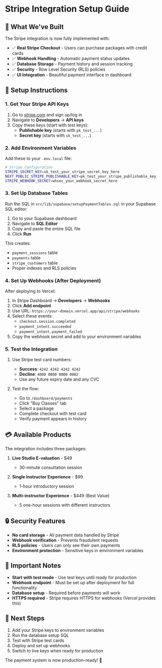 # Stripe Integration Setup Guide

## 🚀 What We've Built

The Stripe integration is now fully implemented with:

- ✅ **Real Stripe Checkout** - Users can purchase packages with credit cards
- ✅ **Webhook Handling** - Automatic payment status updates
- ✅ **Database Storage** - Payment history and session tracking
- ✅ **Security** - Row Level Security (RLS) policies
- ✅ **UI Integration** - Beautiful payment interface in dashboard

## 🔧 Setup Instructions

### 1. **Get Your Stripe API Keys**

1. Go to [stripe.com](https://stripe.com) and sign up/log in
2. Navigate to **Developers** → **API keys**
3. Copy these keys (start with test keys):
   - **Publishable key** (starts with `pk_test_...`)
   - **Secret key** (starts with `sk_test_...`)

### 2. **Add Environment Variables**

Add these to your `.env.local` file:

```bash
# Stripe Configuration
STRIPE_SECRET_KEY=sk_test_your_stripe_secret_key_here
NEXT_PUBLIC_STRIPE_PUBLISHABLE_KEY=pk_test_your_stripe_publishable_key_here
STRIPE_WEBHOOK_SECRET=whsec_your_webhook_secret_here
```

### 3. **Set Up Database Tables**

Run the SQL in `src/lib/supabase/setupPaymentTables.sql` in your Supabase SQL editor:

1. Go to your Supabase dashboard
2. Navigate to **SQL Editor**
3. Copy and paste the entire SQL file
4. Click **Run**

This creates:
- `payment_sessions` table
- `payments` table  
- `stripe_customers` table
- Proper indexes and RLS policies

### 4. **Set Up Webhooks (After Deployment)**

After deploying to Vercel:

1. In Stripe Dashboard → **Developers** → **Webhooks**
2. Click **Add endpoint**
3. Use URL: `https://your-domain.vercel.app/api/stripe/webhooks`
4. Select these events:
   - `checkout.session.completed`
   - `payment_intent.succeeded`
   - `payment_intent.payment_failed`
5. Copy the webhook secret and add to your environment variables

### 5. **Test the Integration**

1. Use Stripe test card numbers:
   - **Success**: `4242 4242 4242 4242`
   - **Decline**: `4000 0000 0000 0002`
   - Use any future expiry date and any CVC

2. Test the flow:
   - Go to `/dashboard/payments`
   - Click "Buy Classes" tab
   - Select a package
   - Complete checkout with test card
   - Verify payment appears in history

## 💳 Available Products

The integration includes three packages:

1. **Live Studio E-valuation** - $49
   - 30-minute consultation session
   
2. **Single Instructor Experience** - $99
   - 1-hour introductory session
   
3. **Multi-instructor Experience** - $449 (Best Value)
   - 5 one-hour sessions with different instructors

## 🔒 Security Features

- **No card storage** - All payment data handled by Stripe
- **Webhook verification** - Prevents fraudulent requests
- **RLS policies** - Users can only see their own payments
- **Environment protection** - Sensitive keys in environment variables

## 🚨 Important Notes

- **Start with test mode** - Use test keys until ready for production
- **Webhook endpoint** - Must be set up after deployment for full functionality
- **Database setup** - Required before payments will work
- **HTTPS required** - Stripe requires HTTPS for webhooks (Vercel provides this)

## 🎯 Next Steps

1. Add your Stripe keys to environment variables
2. Run the database setup SQL
3. Test with Stripe test cards
4. Deploy and set up webhooks
5. Switch to live keys when ready for production

The payment system is now production-ready! 🎉 